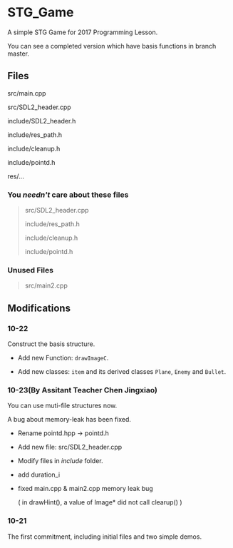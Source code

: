 # STG_Game
A simple STG Game for 2017 Programming Lesson.

You can see a completed version which have basis functions in branch master.

## Files
src/main.cpp

src/SDL2_header.cpp

include/SDL2_header.h

include/res_path.h

include/cleanup.h

include/pointd.h

res/...

### You *needn't* care about these files

> src/SDL2_header.cpp
>
> include/res_path.h
>
> include/cleanup.h
>
> include/pointd.h


### Unused Files
> src/main2.cpp

## Modifications
### 10-22

Construct the basis structure.

* Add new Function: `drawImageC`.

* Add new classes: `item` and its derived classes `Plane`, `Enemy` and `Bullet`.

### 10-23(By Assitant Teacher Chen Jingxiao)

You can use muti-file structures now.

A bug about memory-leak has been fixed.

* Rename pointd.hpp -> pointd.h

* Add new file: src/SDL2_header.cpp

* Modify files in *include* folder.

* add duration_i

* fixed main.cpp & main2.cpp memory leak bug

	( in drawHint(), a value of Image* did not call clearup() )

### 10-21

The first commitment, including initial files and two simple demos.